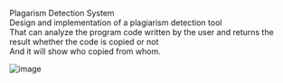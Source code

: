 Plagarism Detection System<br>
Design and implementation of a plagiarism detection tool<br>
That can analyze the program code written by the user and returns the result whether the code is copied or not<br>
And it will show who copied from whom.<br>

![image](https://github.com/user-attachments/assets/b7b7efa2-c8c1-47ea-a2a8-8e45e523bf5e)
